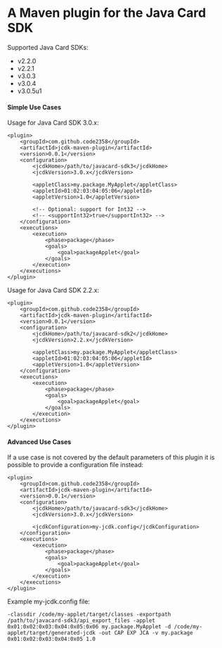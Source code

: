 # A Maven plugin for the Java Card SDK

Supported Java Card SDKs:
* v2.2.0
* v2.2.1
* v3.0.3
* v3.0.4
* v3.0.5u1

#### Simple Use Cases

Usage for Java Card SDK 3.0.x:

    <plugin>
        <groupId>com.github.code2358</groupId>
        <artifactId>jcdk-maven-plugin</artifactId>
        <version>0.0.1</version>
        <configuration>
            <jcdkHome>/path/to/javacard-sdk3</jcdkHome>
            <jcdkVersion>3.0.x</jcdkVersion>
            
            <appletClass>my.package.MyApplet</appletClass>
            <appletId>01:02:03:04:05:06</appletId>
            <appletVersion>1.0</appletVersion>
            
            <!-- Optional: support for Int32 -->
            <!-- <supportInt32>true</supportInt32> -->
        </configuration>
        <executions>
            <execution>
                <phase>package</phase>
                <goals>
                    <goal>packageApplet</goal>
                </goals>
            </execution>
        </executions>
    </plugin>
    
Usage for Java Card SDK 2.2.x:

    <plugin>
        <groupId>com.github.code2358</groupId>
        <artifactId>jcdk-maven-plugin</artifactId>
        <version>0.0.1</version>
        <configuration>
            <jcdkHome>/path/to/javacard-sdk2</jcdkHome>
            <jcdkVersion>2.2.x</jcdkVersion>
            
            <appletClass>my.package.MyApplet</appletClass>
            <appletId>01:02:03:04:05:06</appletId>
            <appletVersion>1.0</appletVersion>
        </configuration>
        <executions>
            <execution>
                <phase>package</phase>
                <goals>
                    <goal>packageApplet</goal>
                </goals>
            </execution>
        </executions>
    </plugin>
    
#### Advanced Use Cases

If a use case is not covered by the default parameters of this plugin it is possible to provide a configuration file instead:

    <plugin>
        <groupId>com.github.code2358</groupId>
        <artifactId>jcdk-maven-plugin</artifactId>
        <version>0.0.1</version>
        <configuration>
            <jcdkHome>/path/to/javacard-sdk3</jcdkHome>
            <jcdkVersion>3.0.x</jcdkVersion>
            
            <jcdkConfiguration>my-jcdk.config</jcdkConfiguration>
        </configuration>
        <executions>
            <execution>
                <phase>package</phase>
                <goals>
                    <goal>packageApplet</goal>
                </goals>
            </execution>
        </executions>
    </plugin>
    
Example my-jcdk.config file:

    -classdir /code/my-applet/target/classes -exportpath /path/to/javacard-sdk3/api_export_files -applet 0x01:0x02:0x03:0x04:0x05:0x06 my.package.MyApplet -d /code/my-applet/target/generated-jcdk -out CAP EXP JCA -v my.package 0x01:0x02:0x03:0x04:0x05 1.0